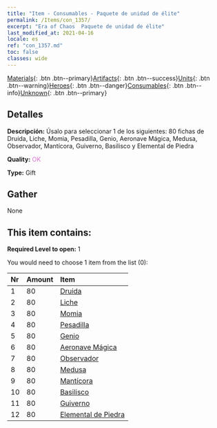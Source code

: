 ```yaml
---
title: "Item - Consumables - Paquete de unidad de élite"
permalink: /Items/con_1357/
excerpt: "Era of Chaos  Paquete de unidad de élite"
last_modified_at: 2021-04-16
locale: es
ref: "con_1357.md"
toc: false
classes: wide
---
```

 [Materials](/es/Items/){: .btn .btn--primary}[Artifacts](/es/Items/Artifacts/){: .btn .btn--success}[Units](/es/Items/Units/){: .btn .btn--warning}[Heroes](/es/Items/Heroes/){: .btn .btn--danger}[Consumables](/es/Items/Consumables/){: .btn .btn--info}[Unknown](/es/Items/Unknown/){: .btn .btn--primary}

## Detalles
 **Descripción:** Úsalo para seleccionar 1 de los siguientes: 80 fichas de Druida, Liche, Momia, Pesadilla, Genio, Aeronave Mágica, Medusa, Observador, Mantícora, Guiverno, Basilisco y Elemental de Piedra

 **Quality:** <span style="color: #DA70D6">OK</span>

 **Type:** Gift

## Gather

  None

## This item contains:

 **Required Level to open:** 1

 You would need to choose 1 item from the list (0):

  | Nr | Amount |     Item    |
  |:---|:-------|:------------|
  | 1 | 80 | [Druida](/es/Items/unt_206/) |  | 
  | 2 | 80 | [Liche](/es/Items/unt_212/) |  | 
  | 3 | 80 | [Momia](/es/Items/unt_215/) |  | 
  | 4 | 80 | [Pesadilla](/es/Items/unt_233/) |  | 
  | 5 | 80 | [Genio](/es/Items/unt_239/) |  | 
  | 6 | 80 | [Aeronave Mágica](/es/Items/unt_242/) |  | 
  | 7 | 80 | [Observador](/es/Items/unt_246/) |  | 
  | 8 | 80 | [Medusa](/es/Items/unt_247/) |  | 
  | 9 | 80 | [Mantícora](/es/Items/unt_249/) |  | 
  | 10 | 80 | [Basilisco](/es/Items/unt_256/) |  | 
  | 11 | 80 | [Guiverno](/es/Items/unt_258/) |  | 
  | 12 | 80 | [Elemental de Piedra](/es/Items/unt_266/) |  | 
